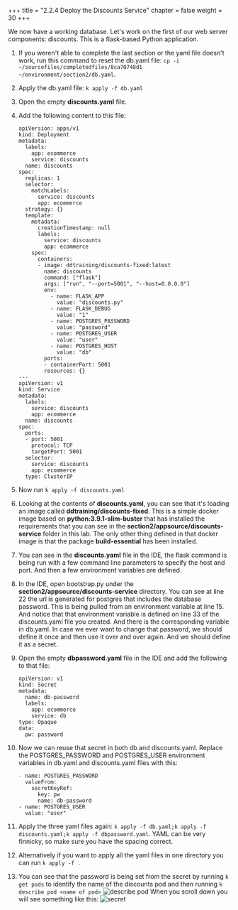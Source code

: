 +++
title = "2.2.4 Deploy the Discounts Service"
chapter = false
weight = 30
+++

We now have a working database. Let's work on the first of our web server components: discounts. This is a flask-based Python application. 

1.  If you weren't able to complete the last section or the yaml file doesn't work, run this command to reset the db.yaml file: `cp -i ~/sourcefiles/completedfiles/8ca70748d1 ~/environment/section2/db.yaml`. 
2.  Apply the db.yaml file: `k apply -f db.yaml`
3.  Open the empty **discounts.yaml** file.
4.  Add the following content to this file: 


        apiVersion: apps/v1
        kind: Deployment
        metadata:
          labels:
            app: ecommerce
            service: discounts
          name: discounts
        spec:
          replicas: 1
          selector:
            matchLabels:
              service: discounts
              app: ecommerce
          strategy: {}
          template:
            metadata:
              creationTimestamp: null
              labels:
                service: discounts
                app: ecommerce
            spec:
              containers:
              - image: ddtraining/discounts-fixed:latest
                name: discounts
                command: ["flask"]
                args: ["run", "--port=5001", "--host=0.0.0.0"]
                env:
                  - name: FLASK_APP
                    value: "discounts.py"
                  - name: FLASK_DEBUG
                    value: "1"
                  - name: POSTGRES_PASSWORD
                    value: "password"
                  - name: POSTGRES_USER
                    value: "user"
                  - name: POSTGRES_HOST
                    value: "db"
                ports:
                - containerPort: 5001
                resources: {}
        ---
        apiVersion: v1
        kind: Service
        metadata:
          labels:
            service: discounts
            app: ecommerce
          name: discounts
        spec:
          ports:
          - port: 5001
            protocol: TCP
            targetPort: 5001
          selector:
            service: discounts
            app: ecommerce
          type: ClusterIP


5.  Now run `k apply -f discounts.yaml`
6.  Looking at the contents of **discounts.yaml**, you can see that it's loading an image called **ddtraining/discounts-fixed**. This is a simple docker image based on **python:3.9.1-slim-buster** that has installed the requirements that you can see in the **section2/appsource/discounts-service** folder in this lab. The only other thing defined in that docker image is that the package **build-essential** has been installed. 
7.  You can see in the **discounts.yaml** file in the IDE, the flask command is being run with a few command line parameters to specify the host and port. And then a few environment variables are defined. 
8.  In the IDE, open bootstrap.py under the **section2/appsource/discounts-service** directory. You can see at line 22 the url is generated for postgres that includes the database password. This is being pulled from an environment variable at line 15. And notice that that environment variable is defined on line 33 of the discounts.yaml file you created. And there is the corresponding variable in db.yaml. In case we ever want to change that password, we should define it once and then use it over and over again. And we should define it as a secret. 
9.  Open the empty **dbpassword.yaml** file in the IDE and add the following to that file:
    
        apiVersion: v1
        kind: Secret
        metadata:
          name: db-password
          labels:
            app: ecommerce
            service: db
        type: Opaque
        data:
          pw: password
    

10. Now we can reuse that secret in both db and discounts.yaml. Replace the POSTGRES_PASSWORD and POSTGRES_USER environment variables in db.yaml and discounts.yaml files with this:
    
        - name: POSTGRES_PASSWORD
          valueFrom:
            secretKeyRef:
              key: pw
              name: db-password
        - name: POSTGRES_USER
          value: "user"
    
11. Apply the three yaml files again: `k apply -f db.yaml;k apply -f discounts.yaml;k apply -f dbpassword.yaml`. YAML can be very finnicky, so make sure you have the spacing correct.
12. Alternatively if you want to apply all the yaml files in one directory you can run `k apply -f .`
13. You can see that the password is being set from the secret by running `k get pods` to identify the name of the discounts pod and then running `k describe pod <name of pod>` ![describe pod](/images/dd-describe-pod.png) When you scroll down you will see something like this: ![secret](/images/dd-discounts-uses-secret.png)